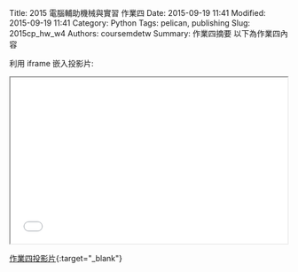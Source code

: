 Title: 2015 電腦輔助機械與實習 作業四
Date: 2015-09-19 11:41
Modified: 2015-09-19 11:41
Category: Python
Tags: pelican, publishing
Slug: 2015cp_hw_w4
Authors: coursemdetw
Summary: 作業四摘要
以下為作業四內容

利用 iframe 嵌入投影片:

<iframe src="simplest4.html" width="500" height="300"></iframe>

[作業四投影片](simplest4.html){:target="_blank"}

